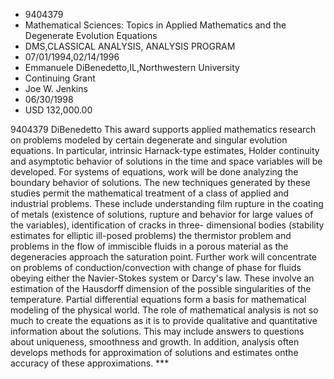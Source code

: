 
* 9404379
* Mathematical Sciences: Topics in Applied Mathematics and the Degenerate Evolution Equations
* DMS,CLASSICAL ANALYSIS, ANALYSIS PROGRAM
* 07/01/1994,02/14/1996
* Emmanuele DiBenedetto,IL,Northwestern University
* Continuing Grant
* Joe W. Jenkins
* 06/30/1998
* USD 132,000.00

9404379 DiBenedetto This award supports applied mathematics research on problems
modeled by certain degenerate and singular evolution equations. In particular,
intrinsic Harnack-type estimates, Holder continuity and asymptotic behavior of
solutions in the time and space variables will be developed. For systems of
equations, work will be done analyzing the boundary behavior of solutions. The
new techniques generated by these studies permit the mathematical treatment of a
class of applied and industrial problems. These include understanding film
rupture in the coating of metals (existence of solutions, rupture and behavior
for large values of the variables), identification of cracks in three-
dimensional bodies (stability estimates for elliptic ill-posed problems) the
thermistor problem and problems in the flow of immiscible fluids in a porous
material as the degeneracies approach the saturation point. Further work will
concentrate on problems of conduction/convection with change of phase for fluids
obeying either the Navier-Stokes system or Darcy's law. These involve an
estimation of the Hausdorff dimension of the possible singularities of the
temperature. Partial differential equations form a basis for mathematical
modeling of the physical world. The role of mathematical analysis is not so much
to create the equations as it is to provide qualitative and quantitative
information about the solutions. This may include answers to questions about
uniqueness, smoothness and growth. In addition, analysis often develops methods
for approximation of solutions and estimates onthe accuracy of these
approximations. ***
